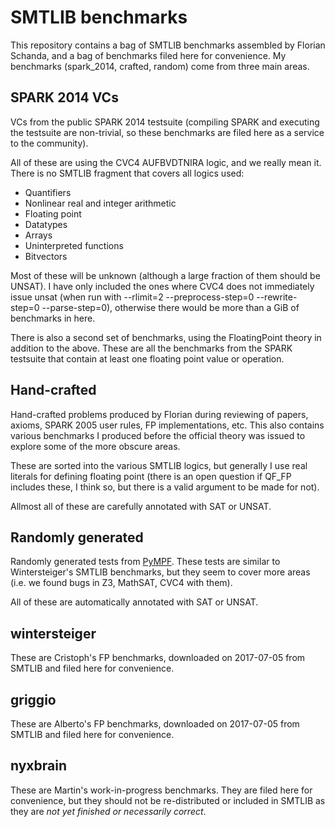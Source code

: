 # SMTLIB benchmarks
This repository contains a bag of SMTLIB benchmarks assembled by
Florian Schanda, and a bag of benchmarks filed here for
convenience. My benchmarks (spark_2014, crafted, random) come from
three main areas.

## SPARK 2014 VCs
VCs from the public SPARK 2014 testsuite (compiling SPARK and
executing the testsuite are non-trivial, so these benchmarks are filed
here as a service to the community).

All of these are using the CVC4 AUFBVDTNIRA logic, and we really mean
it. There is no SMTLIB fragment that covers all logics used:
* Quantifiers
* Nonlinear real and integer arithmetic
* Floating point
* Datatypes
* Arrays
* Uninterpreted functions
* Bitvectors

Most of these will be unknown (although a large fraction of them
should be UNSAT). I have only included the ones where CVC4 does not
immediately issue unsat (when run with --rlimit=2 --preprocess-step=0
--rewrite-step=0 --parse-step=0), otherwise there would be more than a
GiB of benchmarks in here.

There is also a second set of benchmarks, using the FloatingPoint
theory in addition to the above. These are all the benchmarks from the
SPARK testsuite that contain at least one floating point value or
operation.

## Hand-crafted
Hand-crafted problems produced by Florian during reviewing of papers,
axioms, SPARK 2005 user rules, FP implementations, etc. This also
contains various benchmarks I produced before the official theory was
issued to explore some of the more obscure areas.

These are sorted into the various SMTLIB logics, but generally I use
real literals for defining floating point (there is an open question
if QF_FP includes these, I think so, but there is a valid argument to
be made for not).

Allmost all of these are carefully annotated with SAT or UNSAT.

## Randomly generated
Randomly generated tests from
[PyMPF](https://github.com/florianschanda/PyMPF). These tests are
similar to Wintersteiger's SMTLIB benchmarks, but they seem to cover
more areas (i.e. we found bugs in Z3, MathSAT, CVC4 with them).

All of these are automatically annotated with SAT or UNSAT.

## wintersteiger
These are Cristoph's FP benchmarks, downloaded on 2017-07-05 from
SMTLIB and filed here for convenience.

## griggio
These are Alberto's FP benchmarks, downloaded on 2017-07-05 from
SMTLIB and filed here for convenience.

## nyxbrain
These are Martin's work-in-progress benchmarks. They are filed here
for convenience, but they should not be re-distributed or included in
SMTLIB as they are *not yet finished or necessarily correct*.
